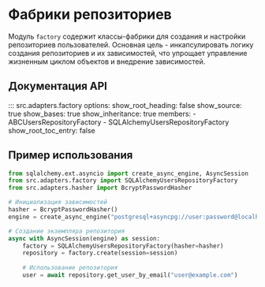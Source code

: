 # Фабрики репозиториев

Модуль `factory` содержит классы-фабрики для создания и настройки репозиториев пользователей. Основная цель - инкапсулировать логику создания репозиториев и их зависимостей, что упрощает управление жизненным циклом объектов и внедрение зависимостей.

## Документация API

::: src.adapters.factory
    options:
      show_root_heading: false
      show_source: true
      show_bases: true
      show_inheritance: true
      members:
        - ABCUsersRepositoryFactory
        - SQLAlchemyUsersRepositoryFactory
      show_root_toc_entry: false

## Пример использования

```python
from sqlalchemy.ext.asyncio import create_async_engine, AsyncSession
from src.adapters.factory import SQLAlchemyUsersRepositoryFactory
from src.adapters.hasher import BcryptPasswordHasher

# Инициализация зависимостей
hasher = BcryptPasswordHasher()
engine = create_async_engine("postgresql+asyncpg://user:password@localhost/db")

# Создание экземпляра репозитория
async with AsyncSession(engine) as session:
    factory = SQLAlchemyUsersRepositoryFactory(hasher=hasher)
    repository = factory.create(session=session)
    
    # Использование репозитория
    user = await repository.get_user_by_email("user@example.com")
```